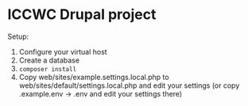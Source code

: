 # ICCWC Drupal project

Setup:

1. Configure your virtual host
2. Create a database
3. `composer install`
4. Copy web/sites/example.settings.local.php to web/sites/default/settings.local.php and edit your settings (or copy .example.env -> .env and edit your settings there)
